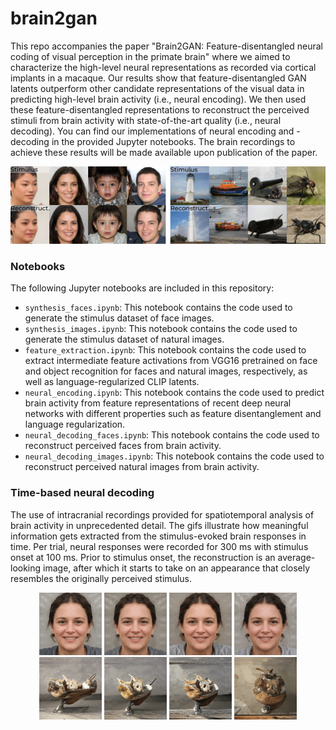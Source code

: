 # brain2gan

This repo accompanies the paper "Brain2GAN: Feature-disentangled neural coding of visual perception in the primate brain" where we aimed to characterize the high-level neural representations as recorded via cortical implants in a macaque. Our results show that feature-disentangled GAN latents outperform other candidate representations of the visual data in predicting high-level brain activity (i.e., neural encoding). We then used these feature-disentangled representations to reconstruct the perceived stimuli from brain activity with state-of-the-art quality (i.e., neural decoding). You can find our implementations of neural encoding and -decoding in the provided Jupyter notebooks. The brain recordings to achieve these results will be made available upon publication of the paper.

![Alt text](https://github.com/tdado/brain2gan/blob/main/media/img.png)

### Notebooks

The following Jupyter notebooks are included in this repository:

- `synthesis_faces.ipynb`: This notebook contains the code used to generate the stimulus dataset of face images.
- `synthesis_images.ipynb`: This notebook contains the code used to generate the stimulus dataset of natural images.
- `feature_extraction.ipynb`: This notebook contains the code used to extract intermediate feature activations from VGG16 pretrained on face and object recognition for faces and natural images, respectively, as well as language-regularized CLIP latents.
- `neural_encoding.ipynb`: This notebook contains the code used to predict brain activity from feature representations of recent deep neural networks with different properties such as feature disentanglement and language regularization.
- `neural_decoding_faces.ipynb`: This notebook contains the code used to reconstruct perceived faces from brain activity.
- `neural_decoding_images.ipynb`: This notebook contains the code used to reconstruct perceived natural images from brain activity.


### Time-based neural decoding

The use of intracranial recordings provided for spatiotemporal analysis of brain activity in unprecedented detail. The gifs illustrate how meaningful information gets extracted from the stimulus-evoked brain responses in time. Per trial, neural responses were recorded for 300 ms with stimulus onset at 100 ms. Prior to stimulus onset, the reconstruction is an average-looking image, after which it starts to take on an appearance that closely resembles the originally perceived stimulus.

<p align="center">
  <img src="https://github.com/tdado/brain2gan/blob/main/media/0093.gif" width="100" />
  <img src="https://github.com/tdado/brain2gan/blob/main/media/0018.gif" width="100" />
  <img src="https://github.com/tdado/brain2gan/blob/main/media/0038.gif" width="100" />
  <img src="https://github.com/tdado/brain2gan/blob/main/media/0001.gif" width="100" />
  
  
  <img src="https://github.com/tdado/brain2gan/blob/main/media/0094.gif" width="100" />
  <img src="https://github.com/tdado/brain2gan/blob/main/media/0197.gif" width="100" />
  <img src="https://github.com/tdado/brain2gan/blob/main/media/0081.gif" width="100" />
  <img src="https://github.com/tdado/brain2gan/blob/main/media/0114.gif" width="100" />
</p>
